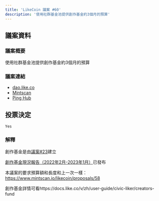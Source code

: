 ```yaml
---
title: 'LikeCoin 議案 #60'
description: '使用社群基金池提供創作基金約3個月的預算'
---
```


## 議案資料

### 議案概要
使用社群基金池提供創作基金約3個月的預算

### 議案連結
- [dao.like.co](https://dao.like.co/proposals/60)
- [Mintscan](https://www.mintscan.io/likecoin/proposals/60)
- [Ping Hub](https://ping.pub/likecoin/gov/60)


## 投票決定
`Yes`

### 解釋
創作基金是由[議案#23](https://www.mintscan.io/likecoin/proposals/23)建立

[創作基金現況報告（2022年2月-2023年1月）](https://blog.like.co/zh/%E5%89%B5%E4%BD%9C%E5%9F%BA%E9%87%91%E7%8F%BE%E6%B3%81%E5%A0%B1%E5%91%8A%EF%BC%882022%E5%B9%B42%E6%9C%88-2023%E5%B9%B41%E6%9C%88%EF%BC%89/)已發布

本議案的要求預算額和長度和上一次一樣：https://www.mintscan.io/likecoin/proposals/58

創作基金詳情可看https://docs.like.co/v/zh/user-guide/civic-liker/creators-fund
